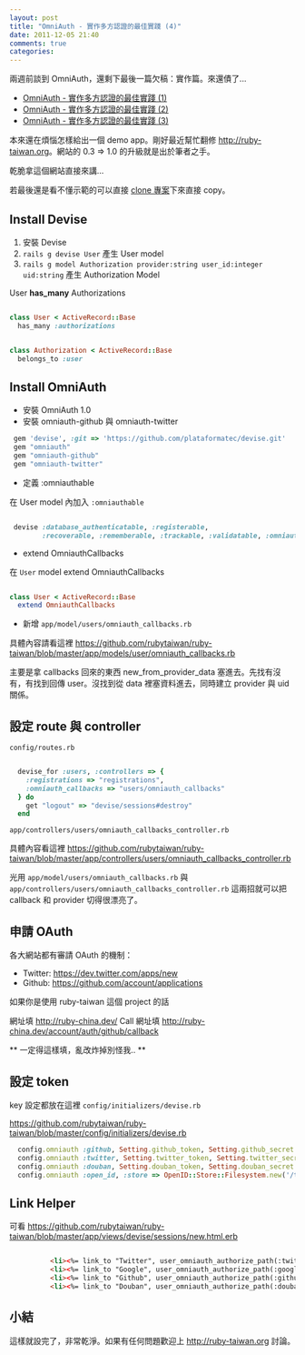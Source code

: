 ```yaml
---
layout: post
title: "OmniAuth - 實作多方認證的最佳實踐 (4)"
date: 2011-12-05 21:40
comments: true
categories: 
---
```





兩週前談到 OmniAuth，還剩下最後一篇欠稿：實作篇。來還債了...

* [OmniAuth - 實作多方認證的最佳實踐 (1)](http://blog.xdite.net/posts/2011/11/19/omniauth-clean-auth-provider-1/)
* [OmniAuth - 實作多方認證的最佳實踐 (2)](http://blog.xdite.net/posts/2011/11/19/omniauth-clean-auth-provider-2/)
* [OmniAuth - 實作多方認證的最佳實踐 (3)](http://blog.xdite.net/posts/2011/11/19/omniauth-clean-auth-provider-3/)

本來還在煩惱怎樣給出一個 demo app。剛好最近幫忙翻修 <http://ruby-taiwan.org>。網站的 0.3 => 1.0 的升級就是出於筆者之手。

乾脆拿這個網站直接來講...

若最後還是看不懂示範的可以直接 [clone 專案](git://github.com/rubytaiwan/ruby-taiwan.git)下來直接 copy。

## Install Devise

1. 安裝 Devise
2. `rails g devise User` 產生 User model
3. `rails g model Authorization provider:string user_id:integer uid:string` 產生 Authorization Model

User **has_many** Authorizations

``` ruby

class User < ActiveRecord::Base
  has_many :authorizations

```

``` ruby

class Authorization < ActiveRecord::Base
  belongs_to :user

```

## Install OmniAuth 

* 安裝 OmniAuth 1.0 
* 安裝 omniauth-github 與 omniauth-twitter

``` ruby Gemfile
 gem 'devise', :git => 'https://github.com/plataformatec/devise.git'
 gem "omniauth"
 gem "omniauth-github"
 gem "omniauth-twitter"
```

* 定義 :omniauthable

在 User model 內加入 `:omniauthable`

```ruby 

 devise :database_authenticatable, :registerable,
        :recoverable, :rememberable, :trackable, :validatable, :omniauthable
```

* extend OmniauthCallbacks

在 `User` model extend OmniauthCallbacks

``` ruby app/model/user.rb

class User < ActiveRecord::Base
  extend OmniauthCallbacks

````

* 新增 `app/model/users/omniauth_callbacks.rb`

具體內容請看這裡 <https://github.com/rubytaiwan/ruby-taiwan/blob/master/app/models/user/omniauth_callbacks.rb>

主要是拿 callbacks 回來的東西 new_from_provider_data 塞進去。先找有沒有，有找到回傳 user。沒找到從 data 裡塞資料進去，同時建立 provider 與 uid 關係。


## 設定 route 與 controller

`config/routes.rb`

``` ruby

  devise_for :users, :controllers => { 
    :registrations => "registrations",
    :omniauth_callbacks => "users/omniauth_callbacks" 
  } do
    get "logout" => "devise/sessions#destroy"
  end
```

`app/controllers/users/omniauth_callbacks_controller.rb`

具體內容看這裡 <https://github.com/rubytaiwan/ruby-taiwan/blob/master/app/controllers/users/omniauth_callbacks_controller.rb>


光用  `app/model/users/omniauth_callbacks.rb` 與 `app/controllers/users/omniauth_callbacks_controller.rb` 這兩招就可以把 callback 和 provider 切得很漂亮了。


## 申請 OAuth 

各大網站都有審請 OAuth 的機制：

* Twitter: <https://dev.twitter.com/apps/new>
* Github: <https://github.com/account/applications>

如果你是使用 ruby-taiwan 這個 project 的話

網址填 http://ruby-china.dev/
Call 網址填 http://ruby-china.dev/account/auth/github/callback

** 一定得這樣填，亂改炸掉別怪我.. **

## 設定 token

key 設定都放在這裡 `config/initializers/devise.rb`

<https://github.com/rubytaiwan/ruby-taiwan/blob/master/config/initializers/devise.rb>


``` ruby config/initializers/devise.rb
  config.omniauth :github, Setting.github_token, Setting.github_secret
  config.omniauth :twitter, Setting.twitter_token, Setting.twitter_secret
  config.omniauth :douban, Setting.douban_token, Setting.douban_secret
  config.omniauth :open_id, :store => OpenID::Store::Filesystem.new('/tmp'), :name => 'google', :identifier => 'https://www.google.com/accounts/o8/id', :require => 'omniauth-openid'

```

## Link Helper

可看 <https://github.com/rubytaiwan/ruby-taiwan/blob/master/app/views/devise/sessions/new.html.erb>

``` html

          <li><%= link_to "Twitter", user_omniauth_authorize_path(:twitter) %> </li>
          <li><%= link_to "Google", user_omniauth_authorize_path(:google) %> </li>
          <li><%= link_to "Github", user_omniauth_authorize_path(:github) %> </li>
          <li><%= link_to "Douban", user_omniauth_authorize_path(:douban) %> </li>
```

## 小結

這樣就設完了，非常乾淨。如果有任何問題歡迎上 <http://ruby-taiwan.org> 討論。
